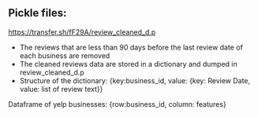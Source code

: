 # 
## Pickle files:

https://transfer.sh/fF29A/review_cleaned_d.p
* The reviews that are less than 90 days before the last review date of each business are removed
* The cleaned reviews data are stored in a dictionary and dumped in review_cleaned_d.p
* Structure of the dictionary: {key:business_id, value: {key: Review Date, value: list of review text}}

Dataframe of yelp businesses: {row:business_id, column: features}
